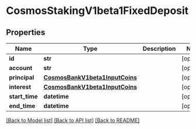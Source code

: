 # CosmosStakingV1beta1FixedDeposit

## Properties
Name | Type | Description | Notes
------------ | ------------- | ------------- | -------------
**id** | **str** |  | [optional] 
**account** | **str** |  | [optional] 
**principal** | [**CosmosBankV1beta1InputCoins**](CosmosBankV1beta1InputCoins.md) |  | [optional] 
**interest** | [**CosmosBankV1beta1InputCoins**](CosmosBankV1beta1InputCoins.md) |  | [optional] 
**start_time** | **datetime** |  | [optional] 
**end_time** | **datetime** |  | [optional] 

[[Back to Model list]](../README.md#documentation-for-models) [[Back to API list]](../README.md#documentation-for-api-endpoints) [[Back to README]](../README.md)

